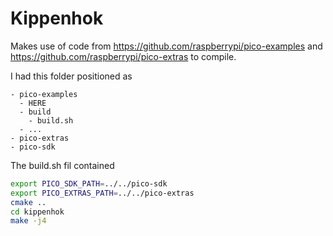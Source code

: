 # Kippenhok

Makes use of code from https://github.com/raspberrypi/pico-examples and https://github.com/raspberrypi/pico-extras to compile.


I had this folder positioned as
 ```
 - pico-examples
   - HERE
   - build
     - build.sh
   - ...
 - pico-extras
 - pico-sdk
 ```
 
 The build.sh fil contained
 
 ```bash
export PICO_SDK_PATH=../../pico-sdk
export PICO_EXTRAS_PATH=../../pico-extras
cmake ..
cd kippenhok
make -j4
 ```
 
 
